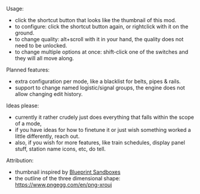 Usage:

- click the shortcut button that looks like the thumbnail of this mod.
- to configure: click the shortcut button again, or rightclick with it on the ground.
- to change quality: alt+scroll with it in your hand, the quality does not need to be unlocked.
- to change multiple options at once: shift-click one of the switches and they will all move along.

Planned features:

- extra configuration per mode, like a blacklist for belts, pipes & rails.
- support to change named logistic/signal groups, the engine does not allow changing edit history.

Ideas please:

- currently it rather crudely just does everything that falls within the scope of a mode,
- if you have ideas for how to finetune it or just wish something worked a little differently, reach out.
- also, if you wish for more features, like train schedules, display panel stuff, station name icons, etc, do tell.

Attribution:

- thumbnail inspired by [Blueprint Sandboxes](https://mods.factorio.com/mod/blueprint-sandboxes)
- the outline of the three dimensional shape: https://www.pngegg.com/en/png-xrouj
